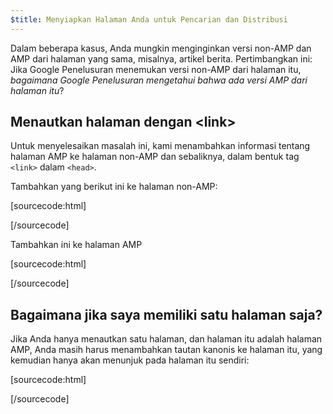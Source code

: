 ```yaml
---
$title: Menyiapkan Halaman Anda untuk Pencarian dan Distribusi
---
```


Dalam beberapa kasus, Anda mungkin menginginkan versi non-AMP dan AMP dari halaman yang sama, misalnya, artikel berita. Pertimbangkan ini: Jika Google Penelusuran menemukan versi non-AMP dari halaman itu, *bagaimana Google Penelusuran mengetahui bahwa ada versi AMP dari halaman itu*?

## Menautkan halaman dengan &lt;link>

Untuk menyelesaikan masalah ini, kami menambahkan informasi tentang halaman AMP ke halaman non-AMP dan sebaliknya, dalam bentuk tag `<link>` dalam `<head>`.

Tambahkan yang berikut ini ke halaman non-AMP:

[sourcecode:html]
<link rel="amphtml" href="https://www.example.com/url/to/amp/document.html">
[/sourcecode]

Tambahkan ini ke halaman AMP

[sourcecode:html]
<link rel="canonical" href="https://www.example.com/url/to/full/document.html">
[/sourcecode]

## Bagaimana jika saya memiliki satu halaman saja?

Jika Anda hanya menautkan satu halaman, dan halaman itu adalah halaman AMP, Anda masih harus menambahkan tautan kanonis ke halaman itu, yang kemudian hanya akan menunjuk pada halaman itu sendiri:

[sourcecode:html]
<link rel="canonical" href="https://www.example.com/url/to/amp/document.html">
[/sourcecode]
